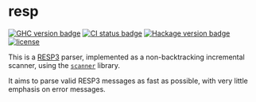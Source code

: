 # resp

[![GHC version badge](https://img.shields.io/badge/ghc-%3E%3D7.4.2-blue?logo=haskell)](https://www.haskell.org/) [![CI status badge](https://img.shields.io/github/actions/workflow/status/414owen/resp/haskell-ci.yml)](https://github.com/414owen/neresp/actions/workflows/haskell-ci.yml) [![Hackage version badge](https://img.shields.io/hackage/v/resp)](https://hackage.haskell.org/package/resp) [![license](https://img.shields.io/github/license/414owen/resp)](https://github.com/414owen/resp/blob/master/LICENSE)

This is a [RESP3](https://redis.io/docs/reference/protocol-spec/) parser,
implemented as a non-backtracking incremental scanner, using the
[`scanner`](https://hackage.haskell.org/package/scanner) library.

It aims to parse valid RESP3 messages as fast as possible, with
very little emphasis on error messages.
